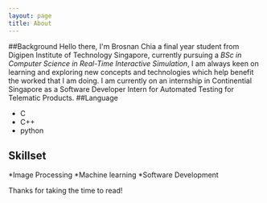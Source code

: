 ```yaml
---
layout: page
title: About
---
```


##Background
Hello there, I'm Brosnan Chia a final year student from Digipen Institute of Technology Singapore, currently pursuing a *BSc in Computer Science in Real-Time Interactive Simulation*, I am always keen on learning and exploring new concepts and technologies which help benefit the worked that I am doing.
I am currently on an internship in Continential Singapore as a Software Developer Intern for Automated Testing for Telematic Products.
##Language
* C
* C++
* python

## Skillset
*Image Processing
*Machine learning
*Software Development

Thanks for taking the time to read!